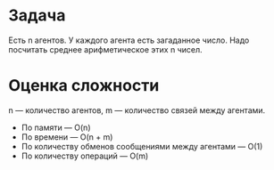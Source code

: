 # Задача
Есть n агентов. У каждого агента есть загаданное число. Надо посчитать среднее арифметическое этих n чисел.

# Оценка сложности
n — количество агентов, m — количество связей между агентами.
* По памяти — O(n)
* По времени — O(n + m)
* По количеству обменов сообщениями между агентами — O(1)
* По количеству операций — O(m)

